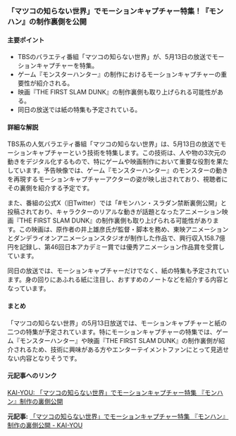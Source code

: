 ### 「マツコの知らない世界」でモーションキャプチャー特集！『モンハン』の制作裏側を公開

#### 主要ポイント
- TBSのバラエティ番組「マツコの知らない世界」が、5月13日の放送でモーションキャプチャーを特集。
- ゲーム『モンスターハンター』の制作におけるモーションキャプチャーの重要性が紹介される。
- 映画『THE FIRST SLAM DUNK』の制作裏側も取り上げられる可能性がある。
- 同日の放送では紙の特集も予定されている。

#### 詳細な解説

TBS系の人気バラエティ番組「マツコの知らない世界」は、5月13日の放送でモーションキャプチャーという技術を特集します。この技術は、人や物の3次元の動きをデジタル化するもので、特にゲームや映画制作において重要な役割を果たしています。予告映像では、ゲーム『モンスターハンター』のモンスターの動きを再現するモーションキャプチャーアクターの姿が映し出されており、視聴者にその裏側を紹介する予定です。

また、番組の公式X（旧Twitter）では「#モンハン・スラダン禁断裏側公開」と投稿されており、キャラクターのリアルな動きが話題となったアニメーション映画『THE FIRST SLAM DUNK』の制作裏側も取り上げられる可能性があります。この映画は、原作者の井上雄彦氏が監督・脚本を務め、東映アニメーションとダンデライオンアニメーションスタジオが制作した作品で、興行収入158.7億円を記録し、第46回日本アカデミー賞では優秀アニメーション作品賞を受賞しています。

同日の放送では、モーションキャプチャーだけでなく、紙の特集も予定されています。身の回りにあふれる紙に注目し、おすすめのノートなどを紹介する内容となっています。

#### まとめ

「マツコの知らない世界」の5月13日放送では、モーションキャプチャーと紙の二つの特集が予定されています。特にモーションキャプチャーの特集では、ゲーム『モンスターハンター』や映画『THE FIRST SLAM DUNK』の制作裏側が紹介されるため、技術に興味がある方やエンターテイメントファンにとって見逃せない内容となりそうです。

#### 元記事へのリンク
[KAI-YOU: 「マツコの知らない世界」でモーションキャプチャー特集 『モンハン』制作の裏側公開](https://kai-you.net/article/87646)

**元記事:** [
 「マツコの知らない世界」でモーションキャプチャー特集 『モンハン』制作の裏側公開 - KAI-YOU ](https://kai-you.net/article/92346)